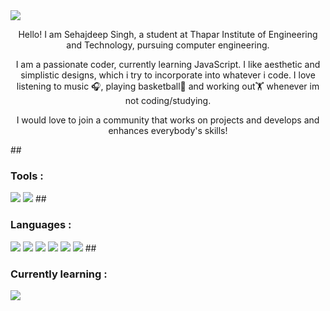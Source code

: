 <img src="https://github.com/GH3DORA/GH3DORA/assets/147273921/bb3a3520-e25a-49a6-8046-dc8ed99b4d23">

<p align="center">
Hello! I am Sehajdeep Singh, a student at Thapar Institute of Engineering and Technology, pursuing computer engineering.</p>

<p align="center">I am a passionate coder, currently learning JavaScript. I like aesthetic and simplistic designs, which i try to incorporate into whatever i code.
I love listening to music 🎧, playing basketball🏀 and working out🏋 whenever im not coding/studying.</p>

<p align="center">I would love to join a community that works on projects and develops and enhances everybody's skills!</p>

##<h3>Tools :</h3>
<img src="https://img.shields.io/badge/Visual_Studio_Code-0078D4?style=for-the-badge&logo=visual%20studio%20code&logoColor=white"></img>
<img src="https://img.shields.io/badge/Notepad++-90E59A.svg?style=for-the-badge&logo=notepad%2B%2B&logoColor=black"></img>
##<h3>Languages :</h3>
<img src="https://img.shields.io/badge/Python-14354C?style=for-the-badge&logo=python&logoColor=white"></img>
<img src="https://img.shields.io/badge/C-00599C?style=for-the-badge&logo=c&logoColor=white"></img>
<img src="https://img.shields.io/badge/MySQL-00000F?style=for-the-badge&logo=mysql&logoColor=white"></img>
<img src="https://img.shields.io/badge/HTML5-E34F26?style=for-the-badge&logo=html5&logoColor=white"></img>
<img src="https://img.shields.io/badge/CSS3-1572B6?style=for-the-badge&logo=css3&logoColor=white"></img>
<img src="https://img.shields.io/badge/JavaScript-323330?style=for-the-badge&logo=javascript&logoColor=F7DF1E"></img>
##<h3>Currently learning :</h3>
<img src="https://img.shields.io/badge/Node.js-43853D?style=for-the-badge&logo=node.js&logoColor=white"></img>


<!--
**GH3DORA/GH3DORA** is a ✨ _special_ ✨ repository because its `README.md` (this file) appears on your GitHub profile.

Here are some ideas to get you started:

- 🔭 I’m currently working on ...
- 🌱 I’m currently learning ...
- 👯 I’m looking to collaborate on ...
- 🤔 I’m looking for help with ...
- 💬 Ask me about ...
- 📫 How to reach me: ...
- 😄 Pronouns: ...
- ⚡ Fun fact: ...
-->
